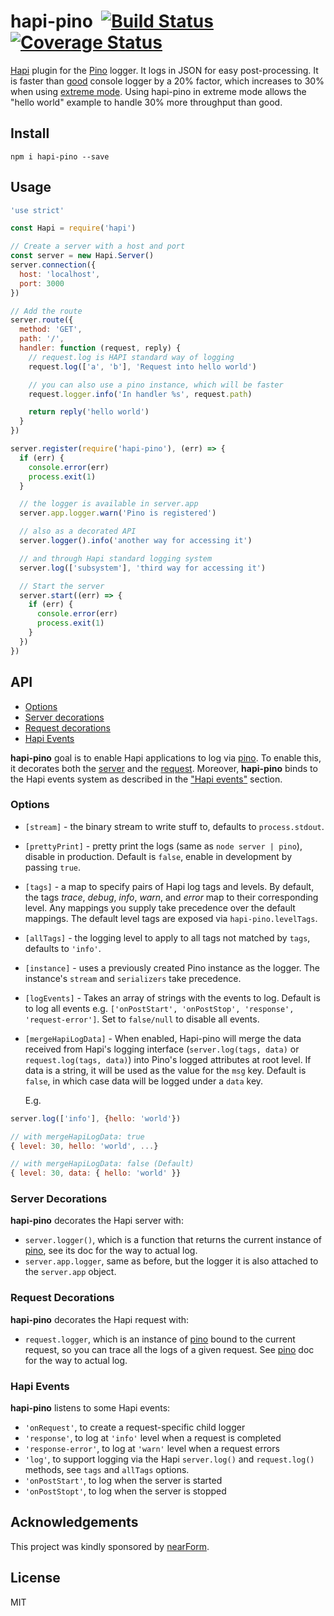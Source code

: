 # hapi-pino&nbsp;&nbsp;[![Build Status](https://travis-ci.org/pinojs/hapi-pino.svg)](https://travis-ci.org/pinojs/hapi-pino) [![Coverage Status](https://coveralls.io/repos/github/pinojs/hapi-pino/badge.svg?branch=master)](https://coveralls.io/github/pinojs/hapi-pino?branch=master)


[Hapi](http://hapijs.com) plugin for the [Pino](https://github.com/pinojs/pino) logger. It logs in JSON for easy
post-processing.
It is faster than [good](http://npm.im/good) console logger by a 20%
factor, which increases to 30% when using [extreme
mode](https://github.com/pinojs/pino#extreme). Using hapi-pino in
extreme mode allows the "hello world" example to handle 30% more
throughput than good.

## Install

```
npm i hapi-pino --save
```

## Usage

```js
'use strict'

const Hapi = require('hapi')

// Create a server with a host and port
const server = new Hapi.Server()
server.connection({
  host: 'localhost',
  port: 3000
})

// Add the route
server.route({
  method: 'GET',
  path: '/',
  handler: function (request, reply) {
    // request.log is HAPI standard way of logging
    request.log(['a', 'b'], 'Request into hello world')

    // you can also use a pino instance, which will be faster
    request.logger.info('In handler %s', request.path)

    return reply('hello world')
  }
})

server.register(require('hapi-pino'), (err) => {
  if (err) {
    console.error(err)
    process.exit(1)
  }

  // the logger is available in server.app
  server.app.logger.warn('Pino is registered')

  // also as a decorated API
  server.logger().info('another way for accessing it')

  // and through Hapi standard logging system
  server.log(['subsystem'], 'third way for accessing it')

  // Start the server
  server.start((err) => {
    if (err) {
      console.error(err)
      process.exit(1)
    }
  })
})
```

## API

- [Options](#options)
- [Server decorations](#serverdecorations)
- [Request decorations](#requestdecorations)
- [Hapi Events](#hapievents)

**hapi-pino** goal is to enable Hapi applications to log via [pino][pino]. To enable this, it decorates both the [server](#serverdecorations) and the [request](#requestadditions). Moreover, **hapi-pino**
 binds to the Hapi events system as described in the ["Hapi
events"](#hapievents) section.

### Options

- `[stream]` - the binary stream to write stuff to, defaults to
  `process.stdout`.
- `[prettyPrint]` - pretty print the logs (same as `node server |
  pino`), disable in production. Default is `false`, enable in
  development by passing `true`.
- `[tags]` - a map to specify pairs of Hapi log tags and levels. By default,
  the tags *trace*, *debug*, *info*, *warn*, and *error* map to their
  corresponding level. Any mappings you supply take precedence over the default
  mappings. The default level tags are exposed via `hapi-pino.levelTags`.
- `[allTags]` - the logging level to apply to all tags not matched by
  `tags`, defaults to `'info'`.
- `[instance]` - uses a previously created Pino instance as the logger.
  The instance's `stream` and `serializers` take precedence.
- `[logEvents]` - Takes an array of strings with the events to log. Default is to
  log all events e.g. `['onPostStart', 'onPostStop', 'response', 'request-error']`.
  Set to `false/null` to disable all events.
- `[mergeHapiLogData]` - When enabled, Hapi-pino will merge the data received
  from Hapi's logging interface (`server.log(tags, data)` or `request.log(tags, data)`)
  into Pino's logged attributes at root level. If data is a string, it will be used as
  the value for the `msg` key. Default is `false`, in which case data will be logged under 
  a `data` key.

  E.g.
```js
server.log(['info'], {hello: 'world'})

// with mergeHapiLogData: true
{ level: 30, hello: 'world', ...}

// with mergeHapiLogData: false (Default)
{ level: 30, data: { hello: 'world' }}
```

<a name="serverdecorations"></a>
### Server Decorations

**hapi-pino** decorates the Hapi server with:

* `server.logger()`, which is a function that returns the current instance of
  [pino][pino], see its doc for the way to actual log.
* `server.app.logger`, same as before, but the logger it is also
  attached to the `server.app` object.

<a name="requestdecorations"></a>
### Request Decorations

**hapi-pino** decorates the Hapi request with:

* `request.logger`, which is an instance of [pino][pino] bound to the current request, so you can trace all the logs of a given request. See [pino][pino] doc for the way to actual log.

<a name="hapievents"></a>
### Hapi Events

**hapi-pino** listens to some Hapi events:

* `'onRequest'`, to create a request-specific child logger
* `'response'`, to log at `'info'` level when a request is completed
* `'response-error'`, to log at `'warn'` level when a request errors
* `'log'`, to support logging via the Hapi `server.log()` and
  `request.log()` methods, see `tags` and `allTags` options.
* `'onPostStart'`, to log when the server is started
* `'onPostStopt'`, to log when the server is stopped

## Acknowledgements

This project was kindly sponsored by [nearForm](http://nearform.com).

## License

MIT

[pino]: https://github.com/pinojs/pino
